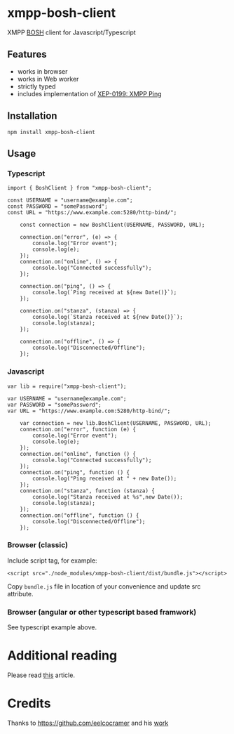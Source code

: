 # xmpp-bosh-client

XMPP [BOSH](https://en.wikipedia.org/wiki/BOSH_(protocol)) client for Javascript/Typescript


## Features

- works in browser
- works in Web worker
- strictly typed
- includes implementation of [XEP-0199: XMPP Ping](https://xmpp.org/extensions/xep-0199.html)


## Installation

`npm install xmpp-bosh-client`

## Usage

### Typescript
```
import { BoshClient } from "xmpp-bosh-client";

const USERNAME = "username@example.com";
const PASSWORD = "somePassword";
const URL = "https://www.example.com:5280/http-bind/";

    const connection = new BoshClient(USERNAME, PASSWORD, URL);

    connection.on("error", (e) => {
        console.log("Error event");
        console.log(e);
    });
    connection.on("online", () => {
        console.log("Connected successfully");
    });
    
    connection.on("ping", () => {
        console.log(`Ping received at ${new Date()}`);
    });
    
    connection.on("stanza", (stanza) => {
        console.log(`Stanza received at ${new Date()}`);
        console.log(stanza);
    });

    connection.on("offline", () => {
        console.log("Disconnected/Offline");
    });

```

### Javascript
```
var lib = require("xmpp-bosh-client");

var USERNAME = "username@example.com";
var PASSWORD = "somePassword";
var URL = "https://www.example.com:5280/http-bind/";

    var connection = new lib.BoshClient(USERNAME, PASSWORD, URL);
    connection.on("error", function (e) {
        console.log("Error event");
        console.log(e);
    });
    connection.on("online", function () {
        console.log("Connected successfully");
    });
    connection.on("ping", function () {
        console.log("Ping received at " + new Date());
    });
    connection.on("stanza", function (stanza) {
        console.log("Stanza received at %s",new Date());
        console.log(stanza);
    });
    connection.on("offline", function () {
        console.log("Disconnected/Offline");
    });

```

### Browser (classic)

Include script tag, for example:

`<script src="./node_modules/xmpp-bosh-client/dist/bundle.js"></script>`

Copy `bundle.js` file in location of your convenience and update src attribute.
 
### Browser (angular or other typescript based framwork)

See typescript example above.

# Additional reading

Please read [this](https://metajack.im/2008/07/02/xmpp-is-better-with-bosh/) article.

# Credits 

Thanks to https://github.com/eelcocramer and his [work](https://github.com/eelcocramer/node-bosh-xmpp-client)
